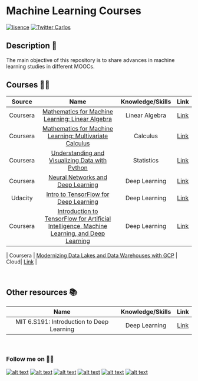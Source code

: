 # Machine Learning Courses


[![lisence](https://img.shields.io/github/license/cbarros7/sentiment-analysis-banking-sector?style=plastic)](https://github.com/cbarros7/ml_courses/blob/main/LICENSE)
[![Twitter Carlos](https://img.shields.io/twitter/follow/cbarros27?label=CarlosBarros&style=social)](https://twitter.com/cbarros27)

## Description :speech_balloon:
The main objective of this repository is to share advances in machine learning studies in different MOOCs. 

## Courses :man_technologist:

| Source  | Name | Knowledge/Skills | Link |
| :--------:  | :-------------------: | :---------------------: | :---------------------: | 
| Coursera | [Mathematics for Machine Learning: Linear Algebra](./Mathematics_for_Machine_Learning/Linear_Algebra)     | Linear Algebra | [Link](www.coursera.org/learn/linear-algebra-machine-learning)                  | 
| Coursera      | [Mathematics for Machine Learning: Multivariate Calculus](./Mathematics_for_Machine_Learning/Multivariate_Calculus) | Calculus| [Link](hwww.coursera.org/learn/multivariate-calculus-machine-learning)            |
|   Coursera      | [Understanding and Visualizing Data with Python](./Statistics_Python/Understanding_and_Visualizing_Data) | Statistics | [Link](www.coursera.org/learn/understanding-visualization-data)            |
|   Coursera      | [Neural Networks and Deep Learning](./Deep_Learning/Neural_Networks) | Deep Learning| [Link](https://www.coursera.org/learn/neural-networks-deep-learning?specialization=deep-learning)            |
| Udacity      | [Intro to TensorFlow for Deep Learning](./Intro_to_TensorFlow_for_Deep_Learning) | Deep Learning| [Link](www.udacity.com/course/intro-to-tensorflow-for-deep-learning--ud187)            |
| Coursera      | [Introduction to TensorFlow for Artificial Intelligence, Machine Learning, and Deep Learning](./TensorFlow_Developer/Intro_TensorFlow) | Deep Learning| [Link](www.coursera.org/learn/introduction-tensorflow)            | 

|   Coursera      | [Modernizing Data Lakes and Data Warehouses with GCP](./Data_Engineering_Google/Data_Lakes_and_Warehouses) | Cloud| [Link](www.coursera.org/learn/data-lakes-data-warehouses-gcp?specialization=gcp-data-engineering)            |


<br>

## Other resources :books:
| Name | Knowledge/Skills | Link |
| :-------------------: | :---------------------: | :---------------------: | 
MIT 6.S191: Introduction to Deep Learning    | Deep Learning | [Link](https://www.youtube.com/playlist?list=PLtBw6njQRU-rwp5__7C0oIVt26ZgjG9NI)             | 

<br>

### Follow me on :technologist:
[![alt text][1.1]][1]
[![alt text][2.1]][2]
[![alt text][3.1]][3]
[![alt text][4.1]][4]
[![alt text][5.1]][5]
[![alt text][6.1]][6]


<!-- icons with padding -->

[1.1]: https://i.imgur.com/I3n7R1x.png (portfolio)
[2.1]: https://i.imgur.com/AQlyAgc.png (linkedin)
[3.1]: https://i.imgur.com/LuHf8y7.png (twitter)
[4.1]: https://i.imgur.com/iXstsGR.png (github)
[5.1]: https://i.imgur.com/Zijs86N.png (medium)
[6.1]: https://i.imgur.com/Jucrrsg.png (tableau)

<!-- links to your social media accounts -->

[1]: https://carlosbarros.netlify.app/
[2]: https://www.linkedin.com/in/carlosbarros7/
[3]: https://twitter.com/cbarros27
[4]: https://github.com/cbarros7
[5]: https://medium.com/@cbarros7
[6]: https://public.tableau.com/profile/carlos.barros#!/?newProfile=&activeTab=0
